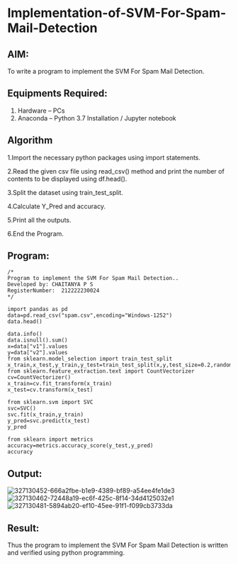 # Implementation-of-SVM-For-Spam-Mail-Detection

## AIM:
To write a program to implement the SVM For Spam Mail Detection.

## Equipments Required:
1. Hardware – PCs
2. Anaconda – Python 3.7 Installation / Jupyter notebook

## Algorithm
1.Import the necessary python packages using import statements.

2.Read the given csv file using read_csv() method and print the number of contents to be displayed using df.head().

3.Split the dataset using train_test_split.

4.Calculate Y_Pred and accuracy.

5.Print all the outputs.

6.End the Program.

## Program:
```
/*
Program to implement the SVM For Spam Mail Detection..
Developed by: CHAITANYA P S
RegisterNumber:  212222230024
*/

import pandas as pd
data=pd.read_csv("spam.csv",encoding="Windows-1252")
data.head()

data.info()
data.isnull().sum()
x=data["v1"].values
y=data["v2"].values
from sklearn.model_selection import train_test_split
x_train,x_test,y_train,y_test=train_test_split(x,y,test_size=0.2,random_state=0)
from sklearn.feature_extraction.text import CountVectorizer
cv=CountVectorizer()
x_train=cv.fit_transform(x_train)
x_test=cv.transform(x_test)

from sklearn.svm import SVC
svc=SVC()
svc.fit(x_train,y_train)
y_pred=svc.predict(x_test)
y_pred

from sklearn import metrics
accuracy=metrics.accuracy_score(y_test,y_pred)
accuracy
```

## Output:
![327130452-666a2fbe-b1e9-4389-bf89-a54ee4fe1de3](https://github.com/chaitanya18c/Implementation-of-SVM-For-Spam-Mail-Detection/assets/119392724/bc58452d-1241-4138-87bd-725f18161e9b)
![327130462-72448a19-ec6f-425c-8f14-34d4125032e1](https://github.com/chaitanya18c/Implementation-of-SVM-For-Spam-Mail-Detection/assets/119392724/13a3e6da-2c61-4d8f-b095-f7ba0a2a7c97)
![327130481-5894ab20-ef10-45ee-91f1-f099cb3733da](https://github.com/chaitanya18c/Implementation-of-SVM-For-Spam-Mail-Detection/assets/119392724/24656bb6-b943-4bc1-a50d-b9f858217719)


## Result:
Thus the program to implement the SVM For Spam Mail Detection is written and verified using python programming.
